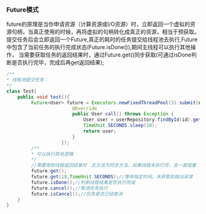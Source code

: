 ### Future模式
future的原理是当你申请资源（计算资源或I/O资源）时，立即返回一个虚拟的资源句柄，当真正使用的时候，再将虚拟的句柄转化成真正的资源，相当于预获取。
提交任务后会立即返回一个Future,真正的耗时的任务提交给线程池去执行,Future中包含了当前任务的执行完成状态(Future.isDone()),期间主线程可以执行其他操作，
当需要获取任务的返回结果时，通过Future.get()同步获取(可通过isDone判断是否执行完毕，完成后再get返回结果);
```java
/**
* 线程池提交任务：
*/
class Test{
    public void test(){
         Future<User> future = Executors.newFixedThreadPool(3).submit(new Callable<User>() {
                        @Override
                        public User call() throws Exception {
                            User user = userRepository.findById(id).get();
                            TimeUnit.SECONDS.sleep(10);
                            return user;
                        }
                    });
         /**
         * 可以执行其他逻辑
         */
         //需要用到线程返回结果时：此方法为同步方法，如果线程未执行完，会一直阻塞
         future.get();
         future.get(10,TimeUnit.SECONDS);//等待指定时间，未获取到抛出异常
         future.isDone();//判断线程结果是否执行完成
         future.cancel();//取消任务执行
         future.isCancel();//任务是否已经取消
    }
}
```
